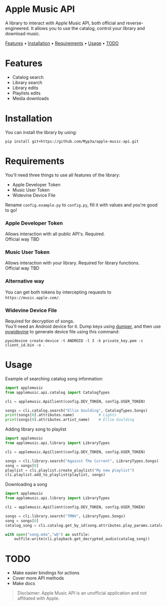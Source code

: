 # Apple Music API
A library to interact with Apple Music API, both official and reverse-engineered. It allows you to use the catalog, control your library and download music.

[Features](#Features) •
[Installation](#installation) •
[Requirements](#Requirements) •
[Usage](#Usage) •
[TODO](#TODO)

# Features
 - Catalog search
 - Library search
 - Library edits
 - Playlists edits
 - Media downloads

# Installation
You can install the library by using:
```
pip install git+https://github.com/Myp3a/apple-music-api.git
```

# Requirements
You'll need three things to use all features of the library:
 - Apple Developer Token
 - Music User Token
 - Widevine Device File  

Rename `config.example.py` to `config.py`, fill it with values and you're good to go!
### Apple Developer Token
Allows interaction with all public API's. Required.  
Official way TBD
### Music User Token
Allows interaction with your library. Required for library functions.  
Official way TBD
### Alternative way
You can get both tokens by intercepting requests to `https://music.apple.com/`.
### Widevine Device File
Required for decryption of songs.  
You'll need an Android device for it. Dump keys using [dumper](https://github.com/Diazole/dumper), and then use [pywidevine](https://github.com/devine-dl/pywidevine) to generate device file using this command:
```
pywidevine create-device -t ANDROID -l 3 -k private_key.pem -c client_id.bin -o .
```

# Usage
Example of searching catalog song information:
```Python
import applemusic
from applemusic.api.catalog import CatalogTypes

cli = applemusic.ApiClient(config.DEV_TOKEN, config.USER_TOKEN)

songs = cli.catalog.search("Ellie Goulding", CatalogTypes.Songs)
print(songs[0].attributes.name)           # Lights
print(songs[0].attributes.artist_name)    # Ellie Goulding
```
Adding library song to playlist
```Python
import applemusic
from applemusic.api.library import LibraryTypes

cli = applemusic.ApiClient(config.DEV_TOKEN, config.USER_TOKEN)

songs = cli.library.search("Against The Current", LibraryTypes.Songs)
song = songs[0]
playlist = cli.playlist.create_playlist("My new playlist")
cli.playlist.add_to_playlist(playlist, songs)
```
Downloading a song
```Python
import applemusic
from applemusic.api.library import LibraryTypes

cli = applemusic.ApiClient(config.DEV_TOKEN, config.USER_TOKEN)

songs = cli.library.search("TMNV", LibraryTypes.Songs)
song = songs[0]
catalog_song = cli.catalog.get_by_id(song.attributes.play_params.catalog_id)

with open("song.m4a","wb") as outfile:
    outfile.write(cli.playback.get_decrypted_audio(catalog_song))
```

# TODO
 - Make easier bindings for actions
 - Cover more API methods
 - Make docs

> Disclaimer: Apple Music API is an unofficial application and not affiliated with Apple.